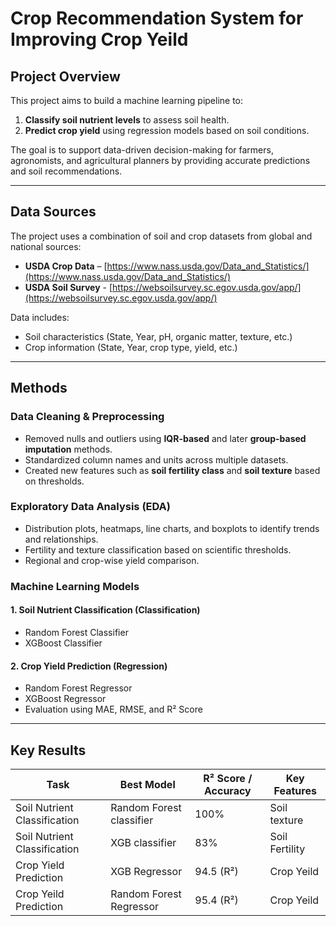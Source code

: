 #  Crop Recommendation System for Improving Crop Yeild

##  Project Overview

This project aims to build a machine learning pipeline to:
1. **Classify soil nutrient levels** to assess soil health.
2. **Predict crop yield** using regression models based on soil conditions.

The goal is to support data-driven decision-making for farmers, agronomists, and agricultural planners by providing accurate predictions and soil recommendations.

---

##  Data Sources

The project uses a combination of soil and crop datasets from global and national sources:

- **USDA Crop Data** – [https://www.nass.usda.gov/Data_and_Statistics/](https://www.nass.usda.gov/Data_and_Statistics/)
- **USDA Soil Survey** - [https://websoilsurvey.sc.egov.usda.gov/app/](https://websoilsurvey.sc.egov.usda.gov/app/)


Data includes:
- Soil characteristics (State, Year, pH, organic matter, texture, etc.)
- Crop information (State, Year, crop type, yield, etc.)

---

##  Methods

###  Data Cleaning & Preprocessing
- Removed nulls and outliers using **IQR-based** and later **group-based imputation** methods.
- Standardized column names and units across multiple datasets.
- Created new features such as **soil fertility class** and **soil texture** based on thresholds.

###  Exploratory Data Analysis (EDA)
- Distribution plots, heatmaps, line charts, and boxplots to identify trends and relationships.
- Fertility and texture classification based on scientific thresholds.
- Regional and crop-wise yield comparison.

###  Machine Learning Models

#### 1. **Soil Nutrient Classification (Classification)**
- Random Forest Classifier
- XGBoost Classifier

#### 2. **Crop Yield Prediction (Regression)**
- Random Forest Regressor
- XGBoost Regressor
- Evaluation using MAE, RMSE, and R² Score

---

##  Key Results

| Task                        | Best Model         | R² Score / Accuracy | Key Features                      |
|----------------------------|--------------------|---------------------|-----------------------------------|
| Soil Nutrient Classification | Random Forest  classifier    | 100%                 | Soil texture               |
| Soil Nutrient Classification | XGB  classifier    | 83%                 | Soil Fertility           |
| Crop Yield Prediction       | XGB Regressor  | 94.5 (R²)             | Crop Yeild     |
| Crop Yeild Prediction       | Random Forest Regressor | 95.4 (R²)    | Crop Yeild                   |


